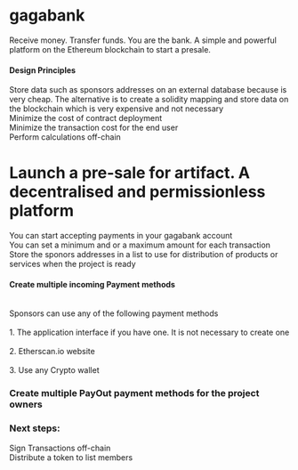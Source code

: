 # gagabank
Receive money. Transfer funds. You are the bank. A simple and powerful platform on the Ethereum blockchain to start a presale.
#### Design Principles
Store data such as sponsors addresses on an external database because is very cheap. The alternative is to create a solidity mapping and store data on the blockchain which is very expensive and not necessary</br>
Minimize the cost of contract deployment</br>
Minimize the transaction cost for the end user</br>
Perform calculations off-chain</br>

# Launch a pre-sale for artifact. A decentralised and permissionless platform
You can start accepting payments in your gagabank account</br>
You can set a minimum and or a maximum amount for each transaction</br>
Store the sponors addresses in a list to use for distribution of products or services when the project is ready</br>
#### Create multiple incoming Payment methods
<br>Sponsors can use any of the following payment methods</br>
<br>1. The application interface if you have one. It is not necessary to create one</br>
<br>2. Etherscan.io website</br>
<br>3. Use any Crypto wallet</br>

### Create multiple PayOut payment methods for the project owners

### Next steps: 
Sign Transactions off-chain</br>
Distribute a token to list members</br>


